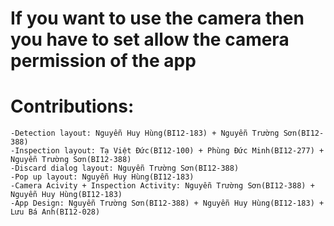 # If you want to use the camera then you have to set allow the camera permission of the app
# Contributions:
    -Detection layout: Nguyễn Huy Hùng(BI12-183) + Nguyễn Trường Sơn(BI12-388)
    -Inspection layout: Tạ Việt Đức(BI12-100) + Phùng Đức Minh(BI12-277) + Nguyễn Trường Sơn(BI12-388)
    -Discard dialog layout: Nguyễn Trường Sơn(BI12-388)
    -Pop up layout: Nguyễn Huy Hùng(BI12-183)
    -Camera Acivity + Inspection Activity: Nguyễn Trường Sơn(BI12-388) + Nguyễn Huy Hùng(BI12-183) 
    -App Design: Nguyễn Trường Sơn(BI12-388) + Nguyễn Huy Hùng(BI12-183) + Lưu Bá Anh(BI12-028)
